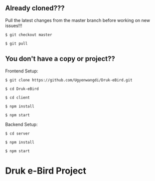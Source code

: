 ## Already cloned??? ####

Pull the latest changes from the master branch before working on new issues!!!

    $ git checkout master 

    $ git pull  


## You don't have a copy or project??

Frontend Setup:

    $ git clone https://github.com/Ugyenwangdi/Druk-eBird.git

    $ cd Druk-eBird

    $ cd client 

    $ npm install 

    $ npm start


Backend Setup:

    $ cd server 

    $ npm install 

    $ npm start



# Druk e-Bird Project
